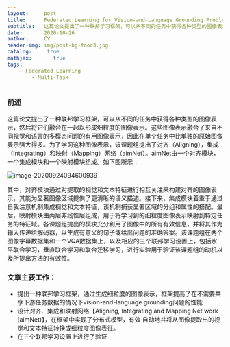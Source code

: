```yaml
---
layout:     post
title:      Federated Learning for Vision-and-Language Grounding Problems阅读笔记
subtitle:   这篇论文提出了一种联邦学习框架，可以从不同的任务中获得各种类型的图像表示，然后将它们融合在一起以形成细粒度的图像表示
date:       2020-10-26
author:     CY
header-img: img/post-bg-food3.jpg
catalog: 	 true
mathjax:       true
tags:
    - Federated Learning
        - Multi-Task
---
```



### 前述

这篇论文提出了一种联邦学习框架，可以从不同的任务中获得各种类型的图像表示，然后将它们融合在一起以形成细粒度的图像表示。这些图像表示融合了来自不同视觉和语言的多模态问题的有用图像表示，因此在单个任务中比单独的原始图像表示强大得多。为了学习这种图像表示，该课题组提出了对齐（Aligning），集成（Integrating）和映射（Mapping）网络（aimNet）。aimNet由一个对齐模块，一个集成模块和一个映射模块组成。如下图所示：

![image-20200924094600939](https://i.loli.net/2020/09/24/OnzFZWN4Hj6drok.png)

其中，对齐模块通过对提取的视觉和文本特征进行相互关注来构建对齐的图像表示，其能为显著图像区域提供了更清晰的语义描述。接下来，集成模块着重于通过自我注意机制集成视觉和文本特征，该机制捕获显著区域的分组和属性的搭配。最后，映射模块由两层非线性层组成，用于将学习到的细粒度图像表示映射到特定任务的特征域。各课题组提出的模块充分利用了图像中的所有有效信息，并将其作为输入传递给解码器，以生成有意义的句子或给出问题的准确答案。该课题组在两个图像字幕数据集和一个VQA数据集上，以及相应的三个联邦学习设置上，包括水平联合学习，垂直联合学习和联合迁移学习，进行实验用于验证该课题组的动机以及所提出方法的有效性。

### 文章主要工作：

- 提出一种联邦学习框架，通过生成细粒度的图像表示，框架提高了在不需要共享下游任务数据的情况下vision-and-language grounding问题的性能
- 设计对齐、集成和映射网络【Aligning, Integrating and Mapping Net work (aimNet)】，在框架中实现了分布式模型，有效 自动地并将从图像提取出的视觉和文本特征转换成细粒度图像表征。
- 在三个联邦学习设置上进行了验证

